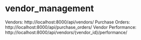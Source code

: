 # vendor_management
Vendors: http://localhost:8000/api/vendors/
Purchase Orders: http://localhost:8000/api/purchase_orders/
Vendor Performance: http://localhost:8000/api/vendors/{vendor_id}/performance/
